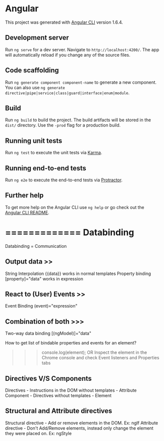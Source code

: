 # Angular

This project was generated with [Angular CLI](https://github.com/angular/angular-cli) version 1.6.4.

## Development server

Run `ng serve` for a dev server. Navigate to `http://localhost:4200/`. The app will automatically reload if you change any of the source files.

## Code scaffolding

Run `ng generate component component-name` to generate a new component. You can also use `ng generate directive|pipe|service|class|guard|interface|enum|module`.

## Build

Run `ng build` to build the project. The build artifacts will be stored in the `dist/` directory. Use the `-prod` flag for a production build.

## Running unit tests

Run `ng test` to execute the unit tests via [Karma](https://karma-runner.github.io).

## Running end-to-end tests

Run `ng e2e` to execute the end-to-end tests via [Protractor](http://www.protractortest.org/).

## Further help

To get more help on the Angular CLI use `ng help` or go check out the [Angular CLI README](https://github.com/angular/angular-cli/blob/master/README.md).

=============
Databinding
=============

Databinding = Communication

Output data >>
----------------------------------------------
String Interpolation    {{data}}            works in normal templates
Property binding        [property]="data"   works in expression

React to (User) Events >>
----------------------------------------------
Event Binding           (event)="expression"

Combination of both >>>
----------------------------------------------
Two-way data binding    [(ngModel)]="data"

How to get list of bindable properties and events for an element?
>>> console.log(element);
OR
Inspect the element in the Chrome console and check Event listeners and Properties tabs


Directives V/S Components
----------------------------------------------
Directives 
    - Instructions in the DOM without templates
    - Attribute 
Component 
    - Directives without templates
    - Element 

Structural and Attribute directives
----------------------------------------------
Structural directive - Add or remove elements in the DOM.
Ex: ngIf
Attribute directive - Don't Add/Remove elements, instead only change the element they were placed on.
Ex: ngStyle